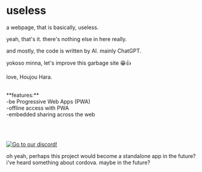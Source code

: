 # useless
a webpage, that is basically, useless.


yeah, that's it. there's nothing else in here really.

and mostly, the code is written by AI. mainly ChatGPT.

yokoso minna, let's improve this garbage site 😁👍

love, Houjou Hara.
<br><br>
<p>
**features:**
<br>-be Progressive Web Apps (PWA)
<br>-offline access with PWA
<br>-embedded sharing across the web
</p>
<br><br>

[![Go to our discord!](https://img.shields.io/badge/Go%20to%20our%20discord!-5865f2?style=flat&link=https://discord.gg/4CJt8TrJMX)](https://discord.gg/4CJt8TrJMX)

oh yeah, perhaps this project would become a standalone app in the future?
i've heard something about cordova. maybe in the future?
